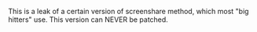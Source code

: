 This is a leak of a certain version of screenshare method, which most "big hitters" use. This version can NEVER be patched.

